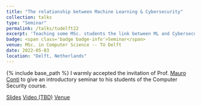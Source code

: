 ```yaml
---
title: "The relationship between Machine Learning & Cybersecurity"
collection: talks
type: "Seminar"
permalink: /talks/tudelft22
excerpt: 'Teaching some MSc. students the link between ML and Cybersecurity'
badge: <span class='badge badge-info'>Seminar</span>
venue: MSc. in Computer Science -- TU Delft
date: 2022-05-03
location: "Delft, Netherlands"
---
```

{% include base_path %}
I warmly accepted the invitation of Prof. [Mauro Conti](https://www.tudelft.nl/ewi/over-de-faculteit/afdelingen/intelligent-systems/cybersecurity/people/mauro-conti) to give an introductory seminar to his students of the Computer Security course.


<a class="btn btn-outline-primary my-1 mr-1 btn-sm" href="{{ base_path }}/files/talks/TUDelft22_seminar.pdf" target="_blank" rel="noopener">Slides</a>
<a class="btn btn-outline-primary my-1 mr-1 btn-sm" href="#" target="_blank" rel="noopener">Video (TBD)</a>
<a class="btn btn-outline-primary my-1 mr-1 btn-sm" href="https://www.tudelft.nl/en/education/programmes/masters/cs/msc-computer-science" target="_blank" rel="noopener">Venue</a>



